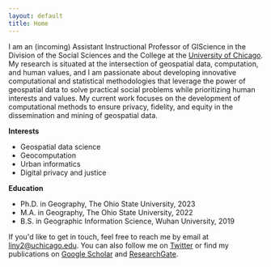 ```yaml
---
layout: default
title: Home
---
```


I am an (incoming) Assistant Instructional Professor of GIScience in the Division of the Social Sciences and the College at the [University of Chicago](https://www.uchicago.edu/). My research is situated at the intersection of geospatial data, computation, and human values, and I am passionate about developing innovative computational and statistical methodologies that leverage the power of geospatial data to solve practical social problems while prioritizing human interests and values. My current work focuses on the development of computational methods to ensure privacy, fidelity, and equity in the dissemination and mining of geospatial data.


**Interests**
- Geospatial data science
- Geocomputation
- Urban informatics
- Digital privacy and justice


**Education**
- Ph.D. in Geography, The Ohio State University, 2023
- M.A. in Geography, The Ohio State University, 2022
- B.S. in Geographic Information Science, Wuhan University, 2019

If you'd like to get in touch, feel free to reach me by email at <liny2@uchicago.edu>. You can also follow me on [Twitter](https://twitter.com/linyuehzzz) or find my publications on [Google Scholar](https://scholar.google.com/citations?user=Pssz3IgAAAAJ&hl=en) and [ResearchGate](https://www.researchgate.net/profile/Yue-Lin-14).
